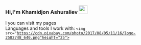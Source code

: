 ### Hi,I'm Khamidjon Ashuraliev <img src="https://media2.giphy.com/media/3nbbQlUpGDdgA/200w.webp?cid=ecf05e47hojg92df4hge0ddbkr8d9vq7ww33ejydrtbq9m8i&ep=v1_gifs_search&rid=200w.webp&ct=g" width="27px">
I you can visit my pages
<br />
Languages and tools I work with:
<code><img src="https://cdn.pixabay.com/photo/2017/08/05/11/16/logo-2582748_640.png"height="25">  </code>
